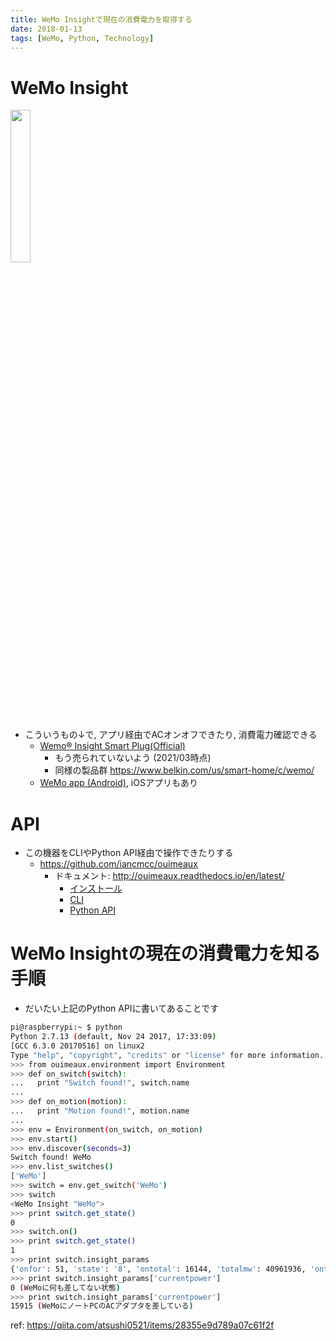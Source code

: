 ```yaml
---
title: WeMo Insightで現在の消費電力を取得する
date: 2018-01-13
tags: [WeMo, Python, Technology]
---
```


<!-- toc -->

# WeMo Insight

<!--![alt](20180113_wemo-insight/wemo.png)-->
<img src="wemo.png" width="25%" height="25%">

* こういうもの↓で, アプリ経由でACオンオフできたり, 消費電力確認できる
  * [Wemo® Insight Smart Plug(Official)](http://www.belkin.com/us/p/P-F7C029/)
     * もう売られていないよう (2021/03時点)
     * 同様の製品群 https://www.belkin.com/us/smart-home/c/wemo/
  * [WeMo app (Android)](https://play.google.com/store/apps/details?id=com.belkin.wemoandroid&hl=ja), iOSアプリもあり


# API
* この機器をCLIやPython API経由で操作できたりする
    * https://github.com/iancmcc/ouimeaux
        * ドキュメント: http://ouimeaux.readthedocs.io/en/latest/
            * [インストール](http://ouimeaux.readthedocs.io/en/latest/installation.html)
            * [CLI](http://ouimeaux.readthedocs.io/en/latest/wemo.html)
            * [Python API](http://ouimeaux.readthedocs.io/en/latest/api.html)

# WeMo Insightの現在の消費電力を知る手順
* だいたい上記のPython APIに書いてあることです

```bash
pi@raspberrypi:~ $ python
Python 2.7.13 (default, Nov 24 2017, 17:33:09) 
[GCC 6.3.0 20170516] on linux2
Type "help", "copyright", "credits" or "license" for more information.
>>> from ouimeaux.environment import Environment
>>> def on_switch(switch):
...   print "Switch found!", switch.name
... 
>>> def on_motion(motion):
...   print "Motion found!", motion.name
... 
>>> env = Environment(on_switch, on_motion)
>>> env.start()
>>> env.discover(seconds=3)
Switch found! WeMo
>>> env.list_switches()
['WeMo']
>>> switch = env.get_switch('WeMo')
>>> switch
<WeMo Insight "WeMo">
>>> print switch.get_state()
0
>>> switch.on()
>>> print switch.get_state()
1
>>> print switch.insight_params
{'onfor': 51, 'state': '8', 'ontotal': 16144, 'totalmw': 40961936, 'ontoday': 16499, 'todaymw': 40961936, 'lastchange': datetime.datetime(2018, 1, 13, 13, 4, 24), 'currentpower': 0}
>>> print switch.insight_params['currentpower']
0 (WeMoに何も差してない状態)
>>> print switch.insight_params['currentpower']
15915 (WeMoにノートPCのACアダプタを差している)
```

ref: https://qiita.com/atsushi0521/items/28355e9d789a07c61f2f